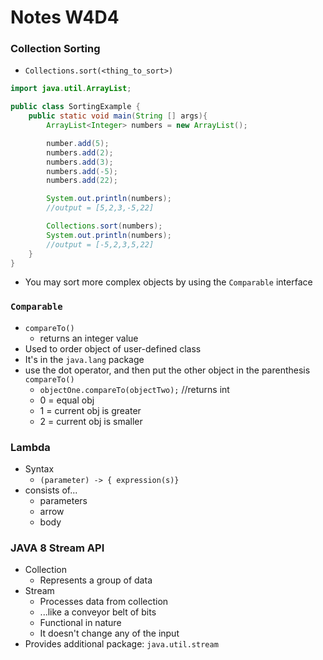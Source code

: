 # Notes W4D4

### Collection Sorting

- `Collections.sort(<thing_to_sort>)`

```java
import java.util.ArrayList;

public class SortingExample {
    public static void main(String [] args){
        ArrayList<Integer> numbers = new ArrayList();

        number.add(5);
        numbers.add(2);
        numbers.add(3);
        numbers.add(-5);
        numbers.add(22);

        System.out.println(numbers);
        //output = [5,2,3,-5,22]

        Collections.sort(numbers);
        System.out.println(numbers);
        //output = [-5,2,3,5,22]
    }
}
```

- You may sort more complex objects by using the `Comparable` interface

### `Comparable`

- `compareTo()`
    - returns an integer value
- Used to order object of user-defined class
- It's in the `java.lang` package
- use the dot operator, and then put the other object in the parenthesis
`compareTo()`
    - `objectOne.compareTo(objectTwo);` //returns int
    - 0 = equal obj
    - 1 = current obj is greater
    - 2 = current obj is smaller


### Lambda

- Syntax
    - `(parameter) -> { expression(s)}`
- consists of...
    - parameters
    - arrow
    - body

### JAVA 8 Stream API

- Collection
    - Represents a group of data
- Stream
    - Processes data from collection
    - ...like a conveyor belt of bits
    - Functional in nature
    - It doesn't change any of the input
- Provides additional package: `java.util.stream`